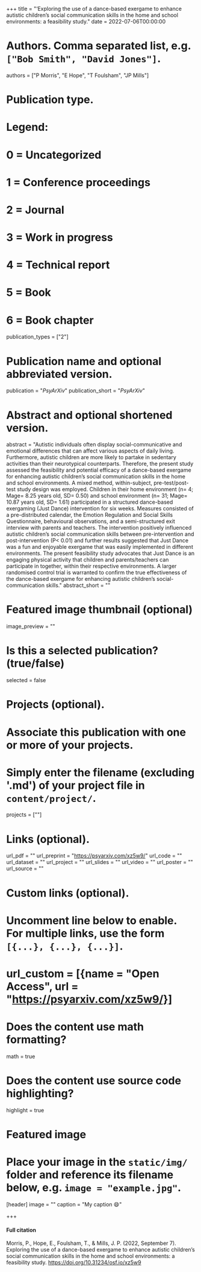 +++
title = "‘Exploring the use of a dance-based exergame to enhance autistic children’s social communication skills in the home and school environments: a feasibility study."
date = 2022-07-06T00:00:00

# Authors. Comma separated list, e.g. `["Bob Smith", "David Jones"]`.
authors = ["P Morris", "E Hope", "T Foulsham", "JP Mills"]

# Publication type.
# Legend:
# 0 = Uncategorized
# 1 = Conference proceedings
# 2 = Journal
# 3 = Work in progress
# 4 = Technical report
# 5 = Book
# 6 = Book chapter
publication_types = ["2"]

# Publication name and optional abbreviated version.
publication = "*PsyArXiv*"
publication_short = "*PsyArXiv*"

# Abstract and optional shortened version.
abstract = "Autistic individuals often display social-communicative and emotional differences that can affect various aspects of daily living. Furthermore, autistic children are more likely to partake in sedentary activities than their neurotypical counterparts. Therefore, the present study assessed the feasibility and potential efficacy of a dance-based exergame for enhancing autistic children’s social communication skills in the home and school environments. A mixed method, within-subject, pre-test/post-test study design was employed. Children in their home environment (n= 4; Mage= 8.25 years old, SD= 0.50) and school environment (n= 31; Mage= 10.87 years old, SD= 1.61) participated in a structured dance-based exergaming (Just Dance) intervention for six weeks. Measures consisted of a pre-distributed calendar, the Emotion Regulation and Social Skills Questionnaire, behavioural observations, and a semi-structured exit interview with parents and teachers. The intervention positively influenced autistic children’s social communication skills between pre-intervention and post-intervention (P< 0.01) and further results suggested that Just Dance was a fun and enjoyable exergame that was easily implemented in different environments. The present feasibility study advocates that Just Dance is an engaging physical activity that children and parents/teachers can participate in together, within their respective environments. A larger randomised control trial is warranted to confirm the true effectiveness of the dance-based exergame for enhancing autistic children’s social-communication skills."
abstract_short = ""

# Featured image thumbnail (optional)
image_preview = ""

# Is this a selected publication? (true/false)
selected = false

# Projects (optional).
#   Associate this publication with one or more of your projects.
#   Simply enter the filename (excluding '.md') of your project file in `content/project/`.
   projects = [""]

# Links (optional).
url_pdf = ""
url_preprint = "https://psyarxiv.com/xz5w9/"
url_code = ""
url_dataset = ""
url_project = ""
url_slides = ""
url_video = ""
url_poster = ""
url_source = ""

# Custom links (optional).
#   Uncomment line below to enable. For multiple links, use the form `[{...}, {...}, {...}]`.
#   url_custom = [{name = "Open Access", url = "https://psyarxiv.com/xz5w9/}]

# Does the content use math formatting?
math = true

# Does the content use source code highlighting?
highlight = true

# Featured image
# Place your image in the `static/img/` folder and reference its filename below, e.g. `image = "example.jpg"`.
[header]
image = ""
caption = "My caption :smile:"

+++

#### Full citation
Morris, P., Hope, E., Foulsham, T., & Mills, J. P. (2022, September 7). Exploring the use of a dance-based exergame to enhance autistic children’s social communication skills in the home and school environments: a feasibility study. https://doi.org/10.31234/osf.io/xz5w9


